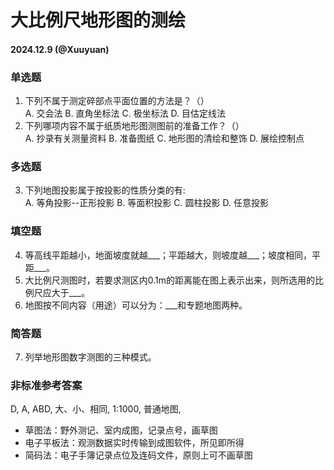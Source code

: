 # 大比例尺地形图的测绘
#### 2024.12.9 (@Xuuyuan)
### 单选题
1. 下列不属于测定碎部点平面位置的方法是？（）  
A. 交会法 B. 直角坐标法 C. 极坐标法 D. 目估定线法
2. 下列哪项内容不属于纸质地形图测图前的准备工作？（）  
A. 抄录有关测量资料 B. 准备图纸 C. 地形图的清绘和整饰 D. 展绘控制点
### 多选题
3. 下列地图投影属于按投影的性质分类的有:  
A. 等角投影--正形投影 B. 等面积投影 C. 圆柱投影 D. 任意投影
### 填空题
4. 等高线平距越小，地面坡度就越___；平距越大，则坡度越___；坡度相同，平距___。  
5. 大比例尺测图时，若要求测区内0.1m的距离能在图上表示出来，则所选用的比例尺应大于___。
6. 地图按不同内容（用途）可以分为：___和专题地图两种。
### 简答题
7. 列举地形图数字测图的三种模式。  
### 非标准参考答案
D, A, ABD, 大、小、相同, 1:1000, 普通地图,  
 * 草图法：野外测记、室内成图，记录点号，画草图
 * 电子平板法：观测数据实时传输到成图软件，所见即所得
 * 简码法：电子手簿记录点位及连码文件，原则上可不画草图